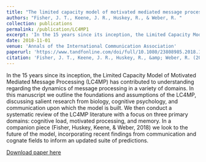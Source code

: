 ```yaml
---
title: "The limited capacity model of motivated mediated message processing: taking stock of the past"
authors: "Fisher, J. T., Keene, J. R., Huskey, R., & Weber, R. "
collection: publications
permalink: /publication/LC4MP1
excerpt: 'In the 15 years since its inception, the Limited Capacity Model of Motivated Mediated Message Processing (LC4MP) has contributed to understanding regarding the dynamics of message processing in a variety of domains. In this manuscript we outline the foundations and assumptions of the LC4MP, discussing salient research from biology, cognitive psychology, and communication upon which the model is built. We then conduct a systematic review of the LC4MP literature with a focus on three primary domains: cognitive load, motivated processing, and memory. In a companion piece (Fisher, Huskey, Keene, &amp; Weber, 2018) we look to the future of the model, incorporating recent findings from communication and cognate fields to inform an updated suite of predictions.'
date: 2018-11-01
venue: 'Annals of the International Communication Association'
paperurl: 'https://www.tandfonline.com/doi/full/10.1080/23808985.2018.1534552'
citation: 'Fisher, J. T., Keene, J. R., Huskey, R., &amp; Weber, R. (2018). The limited capacity model of motivated mediated message processing: taking stock of the past. Annals of the International Communication Association, 42(4), 270-290'
---
```

In the 15 years since its inception, the Limited Capacity Model of Motivated Mediated Message Processing (LC4MP) has contributed to understanding regarding the dynamics of message processing in a variety of domains. In this manuscript we outline the foundations and assumptions of the LC4MP, discussing salient research from biology, cognitive psychology, and communication upon which the model is built. We then conduct a systematic review of the LC4MP literature with a focus on three primary domains: cognitive load, motivated processing, and memory. In a companion piece (Fisher, Huskey, Keene, &amp; Weber, 2018) we look to the future of the model, incorporating recent findings from communication and cognate fields to inform an updated suite of predictions.

[Download paper here](https://www.tandfonline.com/doi/full/10.1080/23808985.2018.1534552)
